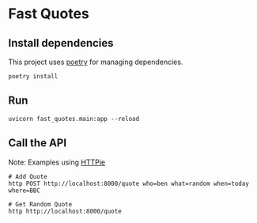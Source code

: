 # Fast Quotes

## Install dependencies

This project uses [poetry](https://python-poetry.org/) for managing dependencies.

```
poetry install
```

## Run

```
uvicorn fast_quotes.main:app --reload
```

## Call the API

Note: Examples using [HTTPie](https://httpie.io/)

```
# Add Quote
http POST http://localhost:8000/quote who=ben what=random when=today where=BBC

# Get Random Quote
http http://localhost:8000/quote
```

